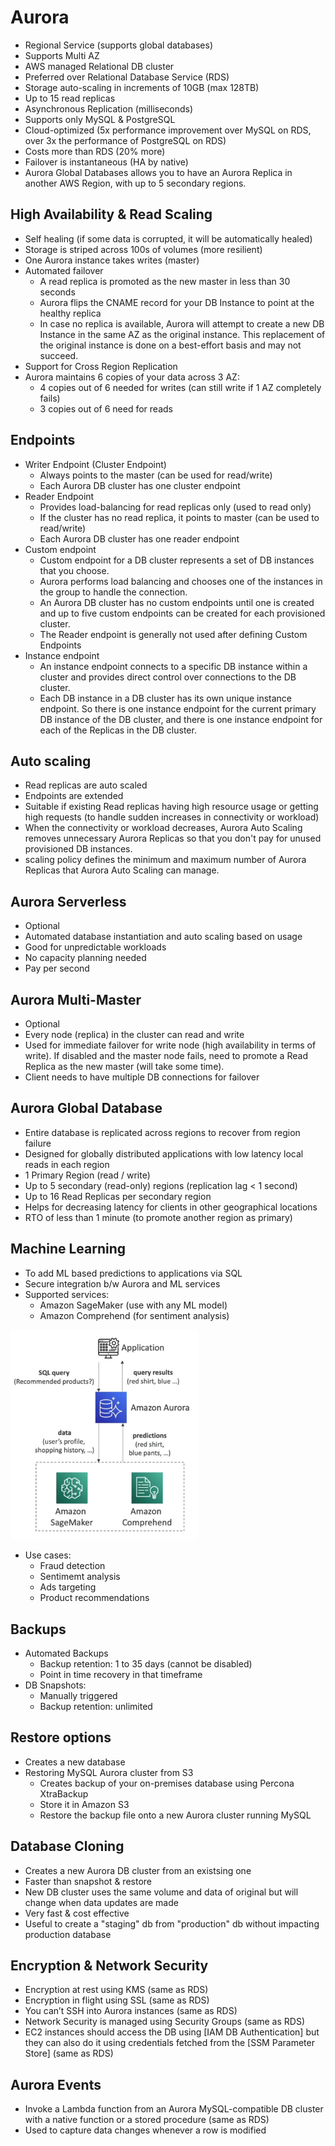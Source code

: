 # Aurora
- Regional Service (supports global databases)
- Supports Multi AZ
- AWS managed Relational DB cluster
- Preferred over Relational Database Service (RDS)
- Storage auto-scaling in increments of 10GB (max 128TB)
- Up to 15 read replicas
- Asynchronous Replication (milliseconds)
- Supports only MySQL & PostgreSQL
- Cloud-optimized (5x performance improvement over MySQL on RDS, over 3x the performance of PostgreSQL on RDS)
- Costs more than RDS (20% more)
- Failover is instantaneous (HA by native)
- Aurora Global Databases allows you to have an Aurora Replica in another AWS Region, with up to 5 secondary regions.

## High Availability & Read Scaling
- Self healing (if some data is corrupted, it will be automatically healed)
- Storage is striped across 100s of volumes (more resilient)
- One Aurora instance takes writes (master)
- Automated failover
  - A read replica is promoted as the new master in less than 30 seconds
  - Aurora flips the CNAME record for your DB Instance to point at the healthy replica
  - In case no replica is available, Aurora will attempt to create a new DB Instance in the same AZ as the original instance. This replacement of the original instance is done on a best-effort basis and may not succeed.
- Support for Cross Region Replication
- Aurora maintains 6 copies of your data across 3 AZ:
  - 4 copies out of 6 needed for writes (can still write if 1 AZ completely fails)
  - 3 copies out of 6 need for reads

## Endpoints
- Writer Endpoint (Cluster Endpoint)
  - Always points to the master (can be used for read/write)
  - Each Aurora DB cluster has one cluster endpoint
- Reader Endpoint
  - Provides load-balancing for read replicas only (used to read only)
  - If the cluster has no read replica, it points to master (can be used to read/write)
  - Each Aurora DB cluster has one reader endpoint
- Custom endpoint
  - Custom endpoint for a DB cluster represents a set of DB instances that you choose.
  - Aurora performs load balancing and chooses one of the instances in the group to handle the connection.
  - An Aurora DB cluster has no custom endpoints until one is created and up to five custom endpoints can be created for each provisioned cluster.
  - The Reader endpoint is generally not used after defining Custom Endpoints
- Instance endpoint
  - An instance endpoint connects to a specific DB instance within a cluster and provides direct control over connections to the DB cluster.
  - Each DB instance in a DB cluster has its own unique instance endpoint. So there is one instance endpoint for the current primary DB instance of the DB cluster, and there is one instance endpoint for each of the Replicas in the DB cluster.

## Auto scaling
- Read replicas are auto scaled
- Endpoints are extended
- Suitable if existing Read replicas having high resource usage or getting high requests (to handle sudden increases in connectivity or workload)
- When the connectivity or workload decreases, Aurora Auto Scaling removes unnecessary Aurora Replicas so that you don't pay for unused provisioned DB instances.
- scaling policy defines the minimum and maximum number of Aurora Replicas that Aurora Auto Scaling can manage.

## Aurora Serverless
- Optional
- Automated database instantiation and auto scaling based on usage
- Good for unpredictable workloads
- No capacity planning needed
- Pay per second

## Aurora Multi-Master
- Optional
- Every node (replica) in the cluster can read and write
- Used for immediate failover for write node (high availability in terms of write). If disabled and the master node fails, need to promote a Read Replica as the new master (will take some time).
- Client needs to have multiple DB connections for failover

## Aurora Global Database
- Entire database is replicated across regions to recover from region failure
- Designed for globally distributed applications with low latency local reads in each region
- 1 Primary Region (read / write)
- Up to 5 secondary (read-only) regions (replication lag < 1 second)
- Up to 16 Read Replicas per secondary region
- Helps for decreasing latency for clients in other geographical locations
- RTO of less than 1 minute (to promote another region as primary)

## Machine Learning
- To add ML based predictions to applications via SQL
- Secure integration b/w Aurora and ML services
- Supported services:
  - Amazon SageMaker (use with any ML model)
  - Amazon Comprehend (for sentiment analysis)

<img src=./images/auroraml.png width="300"/>

- Use cases:
  - Fraud detection
  - Sentimemt analysis
  - Ads targeting
  - Product recommendations

## Backups
- Automated Backups
  - Backup retention: 1 to 35 days (cannot be disabled)
  - Point in time recovery in that timeframe
- DB Snapshots:
  - Manually triggered
  - Backup retention: unlimited

## Restore options
- Creates a new database
- Restoring MySQL Aurora cluster from S3
  - Creates backup of your on-premises database using Percona XtraBackup
  - Store it in Amazon S3
  - Restore the backup file onto a new Aurora cluster running MySQL

## Database Cloning
- Creates a new Aurora DB cluster from an existsing one
- Faster than snapshot & restore
- New DB cluster uses the same volume and data of original but will change when data updates are made
- Very fast & cost effective
- Useful to create a "staging" db from "production" db without impacting production database

## Encryption & Network Security
- Encryption at rest using KMS (same as RDS)
- Encryption in flight using SSL (same as RDS)
- You can’t SSH into Aurora instances (same as RDS)
- Network Security is managed using Security Groups (same as RDS)
- EC2 instances should access the DB using [IAM DB Authentication] but they can also do it using credentials fetched from the [SSM Parameter Store] (same as RDS)

## Aurora Events
- Invoke a Lambda function from an Aurora MySQL-compatible DB cluster with a native function or a stored procedure (same as RDS)
- Used to capture data changes whenever a row is modified